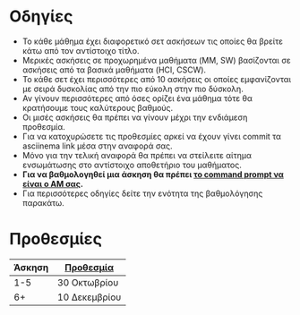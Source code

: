 # Οδηγίες

* Το κάθε μάθημα έχει διαφορετικό σετ ασκήσεων τις οποίες θα βρείτε κάτω από τον αντίστοιχο τίτλο.
* Μερικές ασκήσεις σε προχωρημένα μαθήματα (MM, SW) βασίζονται σε ασκήσεις από τα βασικά μαθήματα (HCI, CSCW).
* Το κάθε σετ έχει περισσότερες από 10 ασκήσεις οι οποίες εμφανίζονται με σειρά δυσκολίας από την πιο εύκολη στην πιο δύσκολη.
* Αν γίνουν περισσότερες από όσες ορίζει ένα μάθημα τότε θα κρατήσουμε τους καλύτερους βαθμούς.
* Οι μισές ασκήσεις θα πρέπει να γίνουν μέχρι την ενδιάμεση προθεσμία.
* Για να κατοχυρώσετε τις προθεσμίες αρκεί να έχουν γίνει commit τα asciinema link μέσα στην αναφορά σας.
* Μόνο για την τελική αναφορά θα πρέπει να στείλειτε αίτημα ενσωμάτωσης στο αντίστοιχο αποθετήριο του μαθήματος.
* **Για να βαθμολογηθεί μια άσκηση θα πρέπει [το command prompt να είναι ο ΑΜ σας](https://unix.stackexchange.com/questions/35777/how-to-change-the-prompt-in-linux).** 
* Για περισσότερες οδηγίες δείτε την ενότητα της βαθμολόγησης παρακάτω.

# Προθεσμίες

| Άσκηση | [Προθεσμία](https://courses-ionio.github.io/help/deadlines/) |
| -- | -- |
| 1-5 | 30 Οκτωβρίου |
| 6+ | 10 Δεκεμβρίου |
